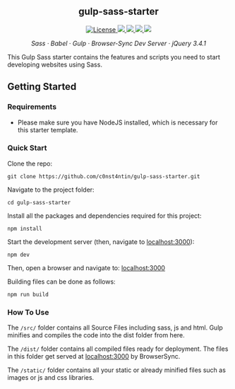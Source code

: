 <h2 align="center">gulp-sass-starter</h2>

<p align="center">
  <a href="https://github.com/c0nst4ntin/gulp-sass-starter/blob/master/LICENSE">
    <img alt="License" src="https://img.shields.io/github/license/c0nst4ntin/gulp-sass-starter.svg?color=success">
  </a>
  <a href="https://github.com/c0nst4ntin/gulp-sass-starter/">
    <img src="https://img.shields.io/github/package-json/v/c0nst4ntin/gulp-sass-starter?color=success">
  </a>
  <a href="https://jquery.com">
    <img src="https://img.shields.io/badge/jquery-v3.4.1-success.svg">
  <a href="https://gulpjs.com/">
    <img src="https://img.shields.io/github/package-json/dependency-version/c0nst4ntin/gulp-sass-starter/dev/gulp?color=success">
  </a> 
  <a href="https://www.browsersync.io/">
    <img src="https://img.shields.io/github/package-json/dependency-version/c0nst4ntin/gulp-sass-starter/dev/browser-sync?color=success">
  </a>
</p>

<p align="center">
  <em>
    Sass
  · Babel
  · Gulp
  · Browser-Sync Dev Server
  · jQuery 3.4.1
  </em>
</p>

This Gulp Sass starter contains the features and scripts you need
to start developing websites using Sass.


## Getting Started

### Requirements
* Please make sure you have NodeJS installed, which is necessary for this starter template.

### Quick Start
Clone the repo:

    git clone https://github.com/c0nst4ntin/gulp-sass-starter.git
    
Navigate to the project folder:

    cd gulp-sass-starter

Install all the packages and dependencies required for this project:

    npm install
    
Start the development server (then, navigate to [localhost:3000](http://localhost:3000/)):

    npm dev
 
Then, open a browser and navigate to: [localhost:3000](http://localhost:3000/)
    
Building files can be done as follows:

    npm run build

### How To Use
  The `/src/` folder contains all Source Files including sass, js and html. Gulp minifies and compiles the code into the dist folder from here.
  
  The `/dist/` folder contains all compiled files ready for deployment. The files in this folder get served at [localhost:3000](http://localhost:3000/) by BrowserSync.
  
   The `/static/` folder contains all your static or already minified files such as images or js and css libraries.
